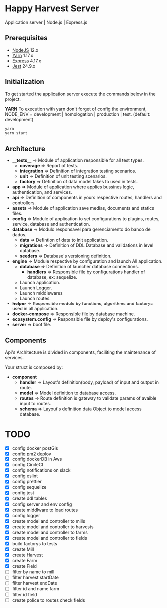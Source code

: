 # Happy Harvest Server

Application server | Node.js | Express.js

## Prerequisites

-   [NodeJS](https://nodejs.org/en/) 12.x
-   [Yarn](https://yarnpkg.com/lang/en/) 1.17.x
-   [Express](http://expressjs.com/) 4.17.x
-   [Jest](https://jestjs.io/) 24.9.x

## Initialization

To get started the application server execute the commands below in the project.

**YARN**
To execution with yarn don't forget of config the environment, NODE_ENV = development | homologation | production | test. (default: development)

```bash
yarn
yarn start
```

## Architecture

-   **\_\_tests\_\_** => Module of application responsible for all test types.
    -   **coverage** => Report of tests.
    -   **integration** => Definition of integration testing scenarios.
    -   **unit** => Definition of unit testing scenarios.
    -   **factory** => Definition of data model fakes to used in tests.
-   **app** => Module of application where applies bussines logic, authentication, and services.
-   **api** => Definition of components in yours respective routes, handlers and controllers.
-   **assets** => Module of application save medias, documents and statics files.
-   **config** => Module of application to set configurations to plugins, routes, service, database and authentication.
-   **database** => Modulo responsavel para gerenciamento do banco de dados.
    -   **data** => Defintion of data to init application.
    -   **migrations** => Definition of DDL Database and validations in level database.
    -   **seeders** => Database's versioning definition.
-   **engine** => Module respective by configuration and launch All application.
    -   **database** => Definition of launcher database connections.
        -   **handlers** => Responsible file by configurations handler of database, ex: sequelize.
    -   Launch application.
    -   Launch Logger.
    -   Launch middlewares
    -   Launch routes.
-   **helper** => Responsible module by functions, algorithms and factorys used in all application.
-   **docker-compose** => Responsible file by database machine.
-   **ecosystem.config** => Responsible file by deploy's configurations.
-   **server** => boot file.

## Components

Api's Architecture is divided in components, faciliting the maintenance of services.

Your struct is composed by:

-   **component**
    -   **handler** => Layout's definition(body, payload) of input and output in route.
    -   **model** => Model definition to database access.
    -   **routes** => Route definition is gateway to validate params of avaible input to routes.
    -   **schema** => Layout's definition data Object to model access database.

# TODO

-   [x] config docker postGis
-   [x] config pm2 deploy
-   [x] config dockerDB in Aws
-   [x] config CircleCI
-   [x] config notifications on slack
-   [x] config eslint
-   [x] config prettier
-   [x] config sequelize
-   [x] config jest
-   [x] create ddl tables
-   [x] config server and env config
-   [x] create middlware to load routes
-   [x] config logger
-   [x] create model and controller to mills
-   [x] create model and controller to harvests
-   [x] create model and controller to farms
-   [x] create model and controller to fields
-   [x] build factorys to tests
-   [x] create Mill
-   [x] create Harvest
-   [x] create Farm
-   [x] create Field
-   [ ] filter by name to mill
-   [ ] filter harvest startDate
-   [ ] filter harvest endDate
-   [ ] filter id and name farm
-   [ ] filter id field
-   [ ] create police to routes check fields

